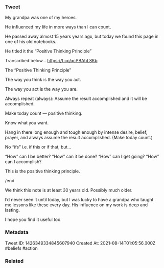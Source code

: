 ### Tweet
My grandpa was one of my heroes. 

He influenced my life in more ways than I can count.

He passed away almost 15 years years ago, but today we found this page in one of his old notebooks.

He titled it the “Positive Thinking Principle”

Transcribed below… https://t.co/xcPBAhLSKb

The “Positive Thinking Principle”

The way you think is the way you act. 

The way you act is the way you are.

Always repeat (always): Assume the result accomplished and it will be accomplished.

Make today count — positive thinking.

Know what you want.

Hang in there long enough and tough enough by intense desire, belief, prayer, and always assume the result accomplished. (Make today count.)

No “ifs”   i.e. if this or if that, but…

“How” can I be better?
“How” can it be done? 
“How” can I get going?
“How” can I accomplish?

This is the positive thinking principle.

/end

We think this note is at least 30 years old. Possibly much older. 

I’d never seen it until today, but I was lucky to have a grandpa who taught me lessons like these every day. His influence on my work is deep and lasting.

I hope you find it useful too.

### Metadata
Tweet ID: 1426349334845607940
Created At: 2021-08-14T01:05:56.000Z
#beliefs 
#action 

### Related

